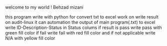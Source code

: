 welcome to my world ! Behzad mizani

this program write with python for convert txt to excel
work on write result on audit-linux it can automation the output of main program(.txt) to excel
write ID-Description-Status
in Status colums if result is pass write pass with green fill color
if fail write fail with red fill color
and if not applicable write N/A with yellow fill color
